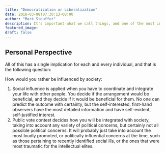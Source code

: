 ```yaml
---
title: "Democratization or Liberalization"
date: 2018-03-08T07:30:13-08:00
author: "Mark Stouffer"
description: It's important what we call things, and one of the most important political/ethical distinctions made in the modern world today is between two different names that we call one thing.
featured_image:
draft: false
---
```


## Personal Perspective

All of this has a single implication for each and every individual, and that is the following question:

How would you rather be influenced by society:

1. Social influence is applied when you have to coordinate and integrate your life with other people. You decide if the arrangement would be beneficial, and they decide if it would be beneficial for them. No one can predict the outcome with certainty, but the self-interested, first-hand observers have the most detailed information and have self-evident, self-justified interest.
2. Public vote contest decides how you will be integrated with society, taking into account any variety of political concerns, but certainly not all possible political concerns. It will probably just take into account the most loudly promoted, or politically influential concerns at the time, such as those pertaining to recently identified social ills, or the ones that were most traumatic for the intellectual elites.